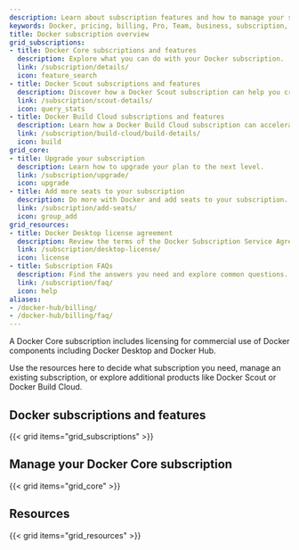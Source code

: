 ```yaml
---
description: Learn about subscription features and how to manage your subscription
keywords: Docker, pricing, billing, Pro, Team, business, subscription, tier, plan
title: Docker subscription overview
grid_subscriptions:
- title: Docker Core subscriptions and features
  description: Explore what you can do with your Docker subscription.
  link: /subscription/details/
  icon: feature_search
- title: Docker Scout subscriptions and features
  description: Discover how a Docker Scout subscription can help you create a more secure supply chain.
  link: /subscription/scout-details/
  icon: query_stats
- title: Docker Build Cloud subscriptions and features
  description: Learn how a Docker Build Cloud subscription can accelerate your builds.
  link: /subscription/build-cloud/build-details/
  icon: build
grid_core:
- title: Upgrade your subscription
  description: Learn how to upgrade your plan to the next level.
  link: /subscription/upgrade/
  icon: upgrade
- title: Add more seats to your subscription
  description: Do more with Docker and add seats to your subscription.
  link: /subscription/add-seats/
  icon: group_add
grid_resources:
- title: Docker Desktop license agreement
  description: Review the terms of the Docker Subscription Service Agreement.
  link: /subscription/desktop-license/
  icon: license
- title: Subscription FAQs
  description: Find the answers you need and explore common questions.
  link: /subscription/faq/
  icon: help
aliases:
- /docker-hub/billing/
- /docker-hub/billing/faq/
---
```


A Docker Core subscription includes licensing for commercial use of Docker components including Docker Desktop and Docker Hub.

Use the resources here to decide what subscription you need, manage an existing subscription, or explore additional products like Docker Scout or Docker Build Cloud.

## Docker subscriptions and features

{{< grid items="grid_subscriptions" >}}

## Manage your Docker Core subscription

{{< grid items="grid_core" >}}

## Resources

{{< grid items="grid_resources" >}}
